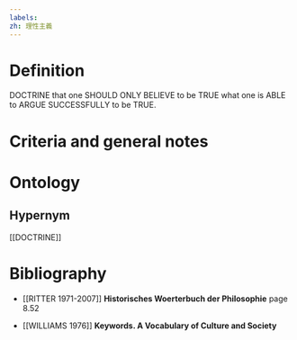```yaml
---
labels: 
zh: 理性主義
---
```


# Definition
DOCTRINE that one SHOULD ONLY BELIEVE to be TRUE what one is ABLE to ARGUE SUCCESSFULLY to be TRUE.
# Criteria and general notes
# Ontology

## Hypernym
[[DOCTRINE]]
# Bibliography
- [[RITTER 1971-2007]]
**Historisches Woerterbuch der Philosophie** page 8.52

- [[WILLIAMS 1976]]
**Keywords.  A Vocabulary of Culture and Society** 

